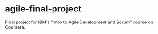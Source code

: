 # agile-final-project
Final project for IBM's "Intro to Agile Development and Scrum" course on Coursera.
